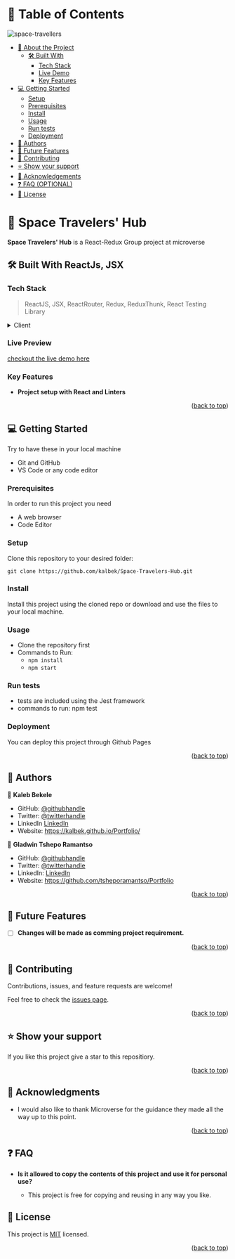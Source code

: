 <a name="readme-top"></a>
# 📗 Table of Contents
![space-travellers](https://github.com/kalbek/react-group-project/assets/44664009/8d9ffeb3-7384-4959-819c-423436f2284b)

- [📖 About the Project](#about-project)
  - [🛠 Built With](#built-with)
    - [Tech Stack](#tech-stack)
    - [Live Demo](#live-demo)
    - [Key Features](#key-features)
- [💻 Getting Started](#getting-started)
  - [Setup](#setup)
  - [Prerequisites](#prerequisites)
  - [Install](#install)
  - [Usage](#usage)
  - [Run tests](#run-tests)
  - [Deployment](#triangular_flag_on_post-deployment)
- [👥 Authors](#authors)
- [🔭 Future Features](#future-features)
- [🤝 Contributing](#contributing)
- [⭐️ Show your support](#support)
- [🙏 Acknowledgements](#acknowledgements)
- [❓ FAQ (OPTIONAL)](#faq)
- [📝 License](#license)

# 📖 Space Travelers' Hub <a name="about-project"></a>

**Space Travelers' Hub** is a React-Redux Group project at microverse

## 🛠 Built With <a name="built-with">ReactJs, JSX</a>

### Tech Stack <a name="tech-stack"></a>

> ReactJS, JSX, ReactRouter, Redux, ReduxThunk, React Testing Library

<details>
  <summary>Client</summary>
  <ul>
    <li><a href="https://react.dev">REACT.js</a></li>
  </ul>
</details>

### Live Preview <a name="live-demo"></a>
[checkout the live demo here](https://space-travellers-6soy.onrender.com)

### Key Features <a name="key-features"></a>

- **Project setup with React and Linters**

<p align="right">(<a href="#readme-top">back to top</a>)</p>

## 💻 Getting Started <a name="getting-started"></a>

Try to have these in your local machine

- Git and GitHub
- VS Code or any code editor

### Prerequisites

In order to run this project you need

- A web browser
- Code Editor

### Setup

Clone this repository to your desired folder:

```git clone https://github.com/kalbek/Space-Travelers-Hub.git```

### Install

Install this project using the cloned repo or download and use the files to your local machine.

### Usage

- Clone the repository first
- Commands to Run:
  - ```npm install```
  - ```npm start```

### Run tests

- tests are included using the Jest framework
- commands to run: npm test

### Deployment

You can deploy this project through Github Pages

<p align="right">(<a href="#readme-top">back to top</a>)</p>

<!-- AUTHORS -->

## 👥 Authors <a name="authors"></a>

👤 **Kaleb Bekele**

- GitHub: [@githubhandle](https://github.com/kalbek)
- Twitter: [@twitterhandle](https://twitter.com/KNuramo)
- LinkedIn [LinkedIn](https://www.linkedin.com/in/kaleb-nuramo/)
- Website: https://kalbek.github.io/Portfolio/

👤 **Gladwin Tshepo Ramantso**

- GitHub: [@githubhandle](https://github.com/tsheporamantso)
- Twitter: [@twitterhandle](https://twitter.com/ramgt001)
- LinkedIn: [LinkedIn](https://www.linkedin.com/in/tshepo-ramantso-b6a35433/)
- Website: https://github.com/tsheporamantso/Portfolio

<p align="right">(<a href="#readme-top">back to top</a>)</p>

## 🔭 Future Features <a name="future-features"></a>

- [ ] **Changes will be made as comming project requirement.**

<p align="right">(<a href="#readme-top">back to top</a>)</p>

<!-- CONTRIBUTING -->

## 🤝 Contributing <a name="contributing"></a>

Contributions, issues, and feature requests are welcome!

Feel free to check the [issues page](../../issues/).

<p align="right">(<a href="#readme-top">back to top</a>)</p>

## ⭐️ Show your support <a name="support"></a>

If you like this project give a star to this repositiory.

<p align="right">(<a href="#readme-top">back to top</a>)</p>

## 🙏 Acknowledgments <a name="acknowledgements"></a>

- I would also like to thank Microverse for the guidance they made all the way up to this point.

<p align="right">(<a href="#readme-top">back to top</a>)</p>

## ❓ FAQ <a name="faq"></a>

- **Is it allowed to copy the contents of this project and use it for personal use?**

  - This project is free for copying and reusing in any way you like.

## 📝 License <a name="license"></a>

This project is [MIT](./MIT.md) licensed.

<p align="right">(<a href="#readme-top">back to top</a>)</p>
